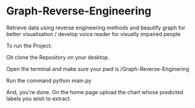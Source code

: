 # Graph-Reverse-Engineering

Retrieve data using reverse engineering methods and beautify graph for better visualisation / develop voice reader for visually impaired people

To run the Project:

Git clone the Repository on your desktop.

Open the terminal and make sure your pwd is /Graph-Reverse-Enginering

Run the command python main.py

And, you're done. On the home page upload the chart whose predicted labels you wish to extract.
